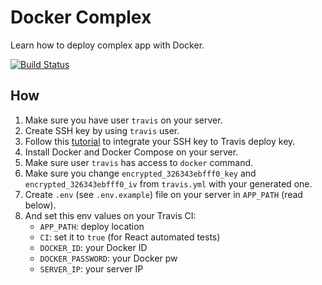 # Docker Complex

Learn how to deploy complex app with Docker.

[![Build Status](https://travis-ci.org/pramindanata/docker-complex.svg?branch=master)](https://travis-ci.org/pramindanata/docker-complex)

## How

1. Make sure you have user `travis` on your server.
2. Create SSH key by using `travis` user.
3. Follow this [tutorial](https://github.com/dwyl/learn-travis/blob/master/encrypted-ssh-keys-deployment.md.) to integrate your SSH key to Travis deploy key.
4. Install Docker and Docker Compose on your server.
5. Make sure user `travis` has access to `docker` command.
6. Make sure you change `encrypted_326343ebfff0_key` and `encrypted_326343ebfff0_iv` from `travis.yml` with your generated one.
7. Create `.env` (see `.env.example`) file on your server in `APP_PATH` (read below).
8. And set this env values on your Travis CI:
    - `APP_PATH`: deploy location
    - `CI`: set it to `true` (for React automated tests)
    - `DOCKER_ID`: your Docker ID
    - `DOCKER_PASSWORD`: your Docker pw
    - `SERVER_IP`: your server IP
